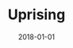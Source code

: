 ---
layout: site
title: "Uprising"
date: 2018-01-01
categories: [community]
version: 1.5.8
major: 1
minor: 5
patch: 8
slug: uprising
link: http://www.weareuprising.com/
submitter: lpolepeddi
permalink: /sites/:slug
---
